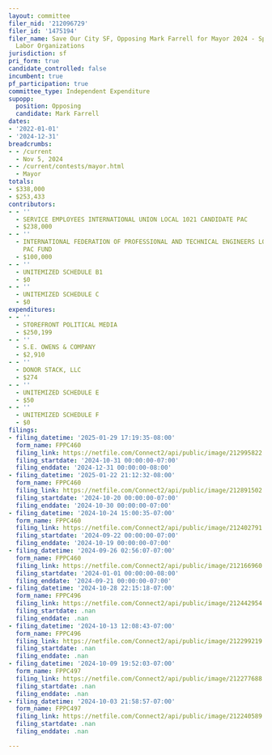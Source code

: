 ```yaml
---
layout: committee
filer_nid: '212096729'
filer_id: '1475194'
filer_name: Save Our City SF, Opposing Mark Farrell for Mayor 2024 - Sponsored by
  Labor Organizations
jurisdiction: sf
pri_form: true
candidate_controlled: false
incumbent: true
pf_participation: true
committee_type: Independent Expenditure
supopp:
  position: Opposing
  candidate: Mark Farrell
dates:
- '2022-01-01'
- '2024-12-31'
breadcrumbs:
- - /current
  - Nov 5, 2024
- - /current/contests/mayor.html
  - Mayor
totals:
- $338,000
- $253,433
contributors:
- - ''
  - SERVICE EMPLOYEES INTERNATIONAL UNION LOCAL 1021 CANDIDATE PAC
  - $238,000
- - ''
  - INTERNATIONAL FEDERATION OF PROFESSIONAL AND TECHNICAL ENGINEERS LOCAL 21 TJ ANTHONY
    PAC FUND
  - $100,000
- - ''
  - UNITEMIZED SCHEDULE B1
  - $0
- - ''
  - UNITEMIZED SCHEDULE C
  - $0
expenditures:
- - ''
  - STOREFRONT POLITICAL MEDIA
  - $250,199
- - ''
  - S.E. OWENS & COMPANY
  - $2,910
- - ''
  - DONOR STACK, LLC
  - $274
- - ''
  - UNITEMIZED SCHEDULE E
  - $50
- - ''
  - UNITEMIZED SCHEDULE F
  - $0
filings:
- filing_datetime: '2025-01-29 17:19:35-08:00'
  form_name: FPPC460
  filing_link: https://netfile.com/Connect2/api/public/image/212995822
  filing_startdate: '2024-10-31 00:00:00-07:00'
  filing_enddate: '2024-12-31 00:00:00-08:00'
- filing_datetime: '2025-01-22 21:12:32-08:00'
  form_name: FPPC460
  filing_link: https://netfile.com/Connect2/api/public/image/212891502
  filing_startdate: '2024-10-20 00:00:00-07:00'
  filing_enddate: '2024-10-30 00:00:00-07:00'
- filing_datetime: '2024-10-24 15:00:35-07:00'
  form_name: FPPC460
  filing_link: https://netfile.com/Connect2/api/public/image/212402791
  filing_startdate: '2024-09-22 00:00:00-07:00'
  filing_enddate: '2024-10-19 00:00:00-07:00'
- filing_datetime: '2024-09-26 02:56:07-07:00'
  form_name: FPPC460
  filing_link: https://netfile.com/Connect2/api/public/image/212166960
  filing_startdate: '2024-01-01 00:00:00-08:00'
  filing_enddate: '2024-09-21 00:00:00-07:00'
- filing_datetime: '2024-10-28 22:15:18-07:00'
  form_name: FPPC496
  filing_link: https://netfile.com/Connect2/api/public/image/212442954
  filing_startdate: .nan
  filing_enddate: .nan
- filing_datetime: '2024-10-13 12:08:43-07:00'
  form_name: FPPC496
  filing_link: https://netfile.com/Connect2/api/public/image/212299219
  filing_startdate: .nan
  filing_enddate: .nan
- filing_datetime: '2024-10-09 19:52:03-07:00'
  form_name: FPPC497
  filing_link: https://netfile.com/Connect2/api/public/image/212277688
  filing_startdate: .nan
  filing_enddate: .nan
- filing_datetime: '2024-10-03 21:58:57-07:00'
  form_name: FPPC497
  filing_link: https://netfile.com/Connect2/api/public/image/212240589
  filing_startdate: .nan
  filing_enddate: .nan

---
```

